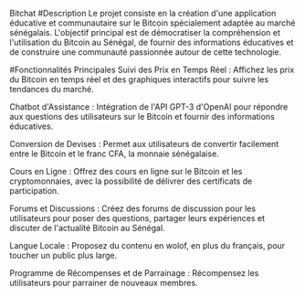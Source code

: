 

Bitchat
#Description
Le projet consiste en la création d'une application éducative et communautaire sur le Bitcoin spécialement adaptée au marché sénégalais. L'objectif principal est de démocratiser la compréhension et l'utilisation du Bitcoin au Sénégal, de fournir des informations éducatives et de construire une communauté passionnée autour de cette technologie.

#Fonctionnalités Principales
Suivi des Prix en Temps Réel : Affichez les prix du Bitcoin en temps réel et des graphiques interactifs pour suivre les tendances du marché.

Chatbot d'Assistance : Intégration de l'API GPT-3 d'OpenAI pour répondre aux questions des utilisateurs sur le Bitcoin et fournir des informations éducatives.

Conversion de Devises : Permet aux utilisateurs de convertir facilement entre le Bitcoin et le franc CFA, la monnaie sénégalaise.

Cours en Ligne : Offrez des cours en ligne sur le Bitcoin et les cryptomonnaies, avec la possibilité de délivrer des certificats de participation.

Forums et Discussions : Créez des forums de discussion pour les utilisateurs pour poser des questions, partager leurs expériences et discuter de l'actualité Bitcoin au Sénégal.

Langue Locale : Proposez du contenu en wolof, en plus du français, pour toucher un public plus large.

Programme de Récompenses et de Parrainage : Récompensez les utilisateurs pour parrainer de nouveaux membres.

